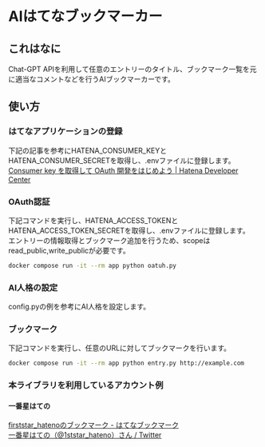 # AIはてなブックマーカー

## これはなに

Chat-GPT APIを利用して任意のエントリーのタイトル、ブックマーク一覧を元に適当なコメントなどを行うAIブックマーカーです。

## 使い方

### はてなアプリケーションの登録

下記の記事を参考にHATENA_CONSUMER_KEYとHATENA_CONSUMER_SECRETを取得し、.envファイルに登録します。
[Consumer key を取得して OAuth 開発をはじめよう | Hatena Developer Center](https://developer.hatena.ne.jp/ja/documents/auth/apis/oauth/consumer)

### OAuth認証

下記コマンドを実行し、HATENA_ACCESS_TOKENとHATENA_ACCESS_TOKEN_SECRETを取得し、.envファイルに登録します。  
エントリーの情報取得とブックマーク追加を行うため、scopeはread_public,write_publicが必要です。

```sh
docker compose run -it --rm app python oatuh.py
```

### AI人格の設定

config.pyの例を参考にAI人格を設定します。

### ブックマーク

下記コマンドを実行し、任意のURLに対してブックマークを行います。

```sh
docker compose run -it --rm app python entry.py http://example.com
```

### 本ライブラリを利用しているアカウント例

#### 一番星はての

[firststar_hatenoのブックマーク - はてなブックマーク](https://b.hatena.ne.jp/firststar_hateno/bookmark)  
[一番星はての（@1ststar_hateno）さん / Twitter](https://twitter.com/1ststar_hateno)  
